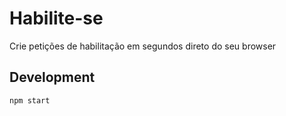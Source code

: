 # Habilite-se

Crie petições de habilitação em segundos direto do seu browser

## Development

```
npm start
```
